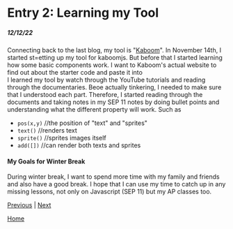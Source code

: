 # Entry 2: Learning my Tool
##### 12/12/22

Connecting back to the last blog, my tool is "[Kaboom](kaboomjs.com)".
In November 14th, I started st=etting up my tool for kaboomjs. But before that I started learning how some basic components work. I want to Kaboom's actual website to find out about the starter code and paste it into<br>
I learned my tool by watch through the YouTube tutorials and reading through the documentaries. Beoe actually tinkering, I needed to make sure that I understood each part. Therefore, I started reading through the documents and taking notes in my SEP 11 notes by doing bullet points and understanding what  the different property will work. Such as
 * `pos(x,y)` //the position of "text" and "sprites"
 * `text()` //renders text
 * `sprite()` //sprites images itself
 * `add([])` //can render both texts and sprites

#### My Goals for Winter Break
During winter break, I want to spend more time with my family and friends and also have a good break. I hope that I can use my time to catch up in any missing lessons, not only on Javascript (SEP 11) but my AP classes too. 

[Previous](entry01.md) | [Next](entry03.md)

[Home](../README.md)

